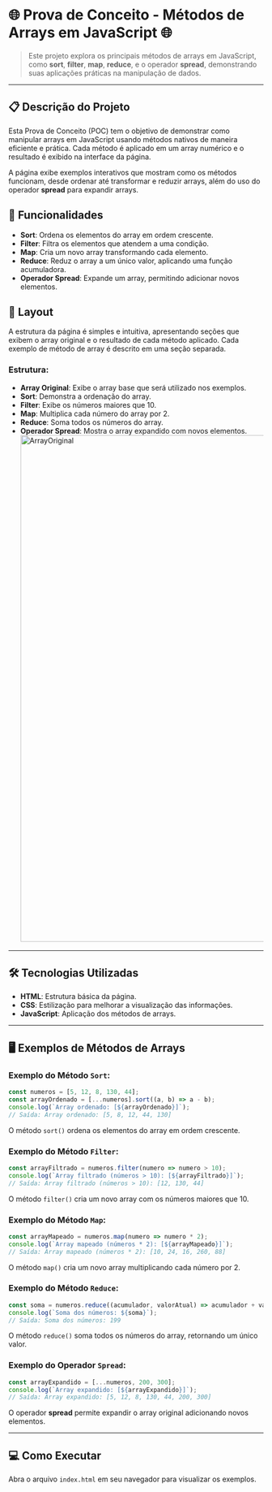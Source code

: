 
# 🌐 Prova de Conceito - Métodos de Arrays em JavaScript 🌐

> Este projeto explora os principais métodos de arrays em JavaScript, como **sort**, **filter**, **map**, **reduce**, e o operador **spread**, demonstrando suas aplicações práticas na manipulação de dados.

---

## 📋 Descrição do Projeto

Esta Prova de Conceito (POC) tem o objetivo de demonstrar como manipular arrays em JavaScript usando métodos nativos de maneira eficiente e prática. Cada método é aplicado em um array numérico e o resultado é exibido na interface da página.

A página exibe exemplos interativos que mostram como os métodos funcionam, desde ordenar até transformar e reduzir arrays, além do uso do operador **spread** para expandir arrays.

## 🚀 Funcionalidades

- **Sort**: Ordena os elementos do array em ordem crescente.
- **Filter**: Filtra os elementos que atendem a uma condição.
- **Map**: Cria um novo array transformando cada elemento.
- **Reduce**: Reduz o array a um único valor, aplicando uma função acumuladora.
- **Operador Spread**: Expande um array, permitindo adicionar novos elementos.

## 🎨 Layout

A estrutura da página é simples e intuitiva, apresentando seções que exibem o array original e o resultado de cada método aplicado. Cada exemplo de método de array é descrito em uma seção separada.

### Estrutura:
- **Array Original**: Exibe o array base que será utilizado nos exemplos.
- **Sort**: Demonstra a ordenação do array.
- **Filter**: Exibe os números maiores que 10.
- **Map**: Multiplica cada número do array por 2.
- **Reduce**: Soma todos os números do array.
- **Operador Spread**: Mostra o array expandido com novos elementos.
  <img width="998" alt="ArrayOriginal" src="https://github.com/user-attachments/assets/b7b3d5db-5dff-4921-831a-3e9bc9e02c82">

---

## 🛠️ Tecnologias Utilizadas

- **HTML**: Estrutura básica da página.
- **CSS**: Estilização para melhorar a visualização das informações.
- **JavaScript**: Aplicação dos métodos de arrays.

---

## 🖥️ Exemplos de Métodos de Arrays

### Exemplo do Método `Sort`:
```javascript
const numeros = [5, 12, 8, 130, 44];
const arrayOrdenado = [...numeros].sort((a, b) => a - b);
console.log(`Array ordenado: [${arrayOrdenado}]`);
// Saída: Array ordenado: [5, 8, 12, 44, 130]
```
O método `sort()` ordena os elementos do array em ordem crescente.

### Exemplo do Método `Filter`:
```javascript
const arrayFiltrado = numeros.filter(numero => numero > 10);
console.log(`Array filtrado (números > 10): [${arrayFiltrado}]`);
// Saída: Array filtrado (números > 10): [12, 130, 44]
```
O método `filter()` cria um novo array com os números maiores que 10.

### Exemplo do Método `Map`:
```javascript
const arrayMapeado = numeros.map(numero => numero * 2);
console.log(`Array mapeado (números * 2): [${arrayMapeado}]`);
// Saída: Array mapeado (números * 2): [10, 24, 16, 260, 88]
```
O método `map()` cria um novo array multiplicando cada número por 2.

### Exemplo do Método `Reduce`:
```javascript
const soma = numeros.reduce((acumulador, valorAtual) => acumulador + valorAtual, 0);
console.log(`Soma dos números: ${soma}`);
// Saída: Soma dos números: 199
```
O método `reduce()` soma todos os números do array, retornando um único valor.

### Exemplo do Operador `Spread`:
```javascript
const arrayExpandido = [...numeros, 200, 300];
console.log(`Array expandido: [${arrayExpandido}]`);
// Saída: Array expandido: [5, 12, 8, 130, 44, 200, 300]
```
O operador **spread** permite expandir o array original adicionando novos elementos.

---

## 💻 Como Executar

Abra o arquivo `index.html` em seu navegador para visualizar os exemplos.

